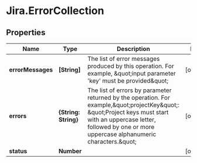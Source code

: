 # Jira.ErrorCollection

## Properties

Name | Type | Description | Notes
------------ | ------------- | ------------- | -------------
**errorMessages** | **[String]** | The list of error messages produced by this operation. For example, \&quot;input parameter &#39;key&#39; must be provided\&quot; | [optional] 
**errors** | **{String: String}** | The list of errors by parameter returned by the operation. For example,\&quot;projectKey\&quot;: \&quot;Project keys must start with an uppercase letter, followed by one or more uppercase alphanumeric characters.\&quot; | [optional] 
**status** | **Number** |  | [optional] 


